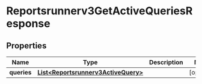 

# Reportsrunnerv3GetActiveQueriesResponse


## Properties

| Name | Type | Description | Notes |
|------------ | ------------- | ------------- | -------------|
|**queries** | [**List&lt;Reportsrunnerv3ActiveQuery&gt;**](Reportsrunnerv3ActiveQuery.md) |  |  [optional] |



